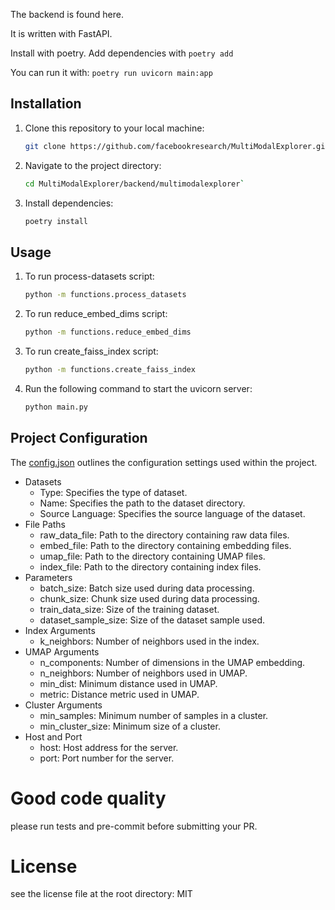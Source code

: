 The backend is found here.

It is written with FastAPI.

Install with poetry.
Add dependencies with `poetry add`

You can run it with:
`poetry run uvicorn main:app`

## Installation

1. Clone this repository to your local machine:

   ```bash
   git clone https://github.com/facebookresearch/MultiModalExplorer.git`
   ```

2. Navigate to the project directory:

   ```bash
   cd MultiModalExplorer/backend/multimodalexplorer`
   ```

3. Install dependencies:

   ```bash
   poetry install
   ```

## Usage

1. To run process-datasets script:

   ```bash
   python -m functions.process_datasets
   ```

2. To run reduce_embed_dims script:

   ```bash
   python -m functions.reduce_embed_dims
   ```

3. To run create_faiss_index script:

   ```bash
   python -m functions.create_faiss_index
   ```

4. Run the following command to start the uvicorn server:
   ```bash
   python main.py
   ```

## Project Configuration

The [config.json](./multimodalexplorer/config.json) outlines the configuration settings used within the project.

- Datasets
  - Type: Specifies the type of dataset.
  - Name: Specifies the path to the dataset directory.
  - Source Language: Specifies the source language of the dataset.
- File Paths
  - raw_data_file: Path to the directory containing raw data files.
  - embed_file: Path to the directory containing embedding files.
  - umap_file: Path to the directory containing UMAP files.
  - index_file: Path to the directory containing index files.
- Parameters
  - batch_size: Batch size used during data processing.
  - chunk_size: Chunk size used during data processing.
  - train_data_size: Size of the training dataset.
  - dataset_sample_size: Size of the dataset sample used.
- Index Arguments
  - k_neighbors: Number of neighbors used in the index.
- UMAP Arguments
  - n_components: Number of dimensions in the UMAP embedding.
  - n_neighbors: Number of neighbors used in UMAP.
  - min_dist: Minimum distance used in UMAP.
  - metric: Distance metric used in UMAP.
- Cluster Arguments
  - min_samples: Minimum number of samples in a cluster.
  - min_cluster_size: Minimum size of a cluster.
- Host and Port
  - host: Host address for the server.
  - port: Port number for the server.

# Good code quality

please run tests and pre-commit before submitting your PR.

# License

see the license file at the root directory: MIT
